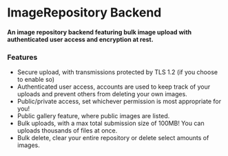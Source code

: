 # ImageRepository Backend
#### An image repository backend featuring bulk image upload with authenticated user access and encryption at rest.

### Features
- Secure upload, with transmissions protected by TLS 1.2 (if you choose to enable so)
- Authenticated user access, accounts are used to keep track of your uploads and prevent others from deleting your own images.
- Public/private access, set whichever permission is most appropriate for you!
- Public gallery feature, where public images are listed.
- Bulk uploads, with a max total submission size of 100MB! You can uploads thousands of files at once.
- Bulk delete, clear your entire repository or delete select amounts of images.

